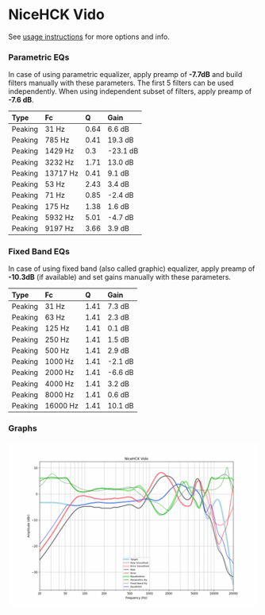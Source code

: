 # NiceHCK Vido
See [usage instructions](https://github.com/jaakkopasanen/AutoEq#usage) for more options and info.

### Parametric EQs
In case of using parametric equalizer, apply preamp of **-7.7dB** and build filters manually
with these parameters. The first 5 filters can be used independently.
When using independent subset of filters, apply preamp of **-7.6 dB**.

| Type    | Fc       |    Q | Gain     |
|:--------|:---------|:-----|:---------|
| Peaking | 31 Hz    | 0.64 | 6.6 dB   |
| Peaking | 785 Hz   | 0.41 | 19.3 dB  |
| Peaking | 1429 Hz  | 0.3  | -23.1 dB |
| Peaking | 3232 Hz  | 1.71 | 13.0 dB  |
| Peaking | 13717 Hz | 0.41 | 9.1 dB   |
| Peaking | 53 Hz    | 2.43 | 3.4 dB   |
| Peaking | 71 Hz    | 0.85 | -2.4 dB  |
| Peaking | 175 Hz   | 1.38 | 1.6 dB   |
| Peaking | 5932 Hz  | 5.01 | -4.7 dB  |
| Peaking | 9197 Hz  | 3.66 | 3.9 dB   |

### Fixed Band EQs
In case of using fixed band (also called graphic) equalizer, apply preamp of **-10.3dB**
(if available) and set gains manually with these parameters.

| Type    | Fc       |    Q | Gain    |
|:--------|:---------|:-----|:--------|
| Peaking | 31 Hz    | 1.41 | 7.3 dB  |
| Peaking | 63 Hz    | 1.41 | 2.3 dB  |
| Peaking | 125 Hz   | 1.41 | 0.1 dB  |
| Peaking | 250 Hz   | 1.41 | 1.5 dB  |
| Peaking | 500 Hz   | 1.41 | 2.9 dB  |
| Peaking | 1000 Hz  | 1.41 | -2.1 dB |
| Peaking | 2000 Hz  | 1.41 | -6.6 dB |
| Peaking | 4000 Hz  | 1.41 | 3.2 dB  |
| Peaking | 8000 Hz  | 1.41 | 0.6 dB  |
| Peaking | 16000 Hz | 1.41 | 10.1 dB |

### Graphs
![](./NiceHCK%20Vido.png)